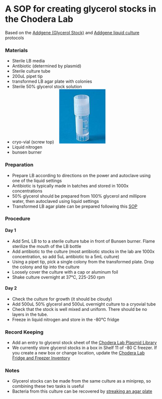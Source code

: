 # A SOP for creating glycerol stocks in the Chodera Lab 

Based on the [Addgene (Glycerol Stock)](https://www.addgene.org/protocols/create-glycerol-stock/) and [Addgene liquid culture](https://www.addgene.org/protocols/inoculate-bacterial-culture/) protocols 

### Materials 
* Sterile LB media 
* Antibiotic (determined by plasmid)
* Sterile culture tube 
* 200uL pipet tip 
* transformed LB agar plate with colonies 
* Sterile 50% glycerol stock solution 
* cryo-vial (screw top) 
![cryovial](images/cryovial.jpg "Example from Thomas Scientific Website")
* Liquid nitrogen 
* bunsen burner 

### Preparation 

* Prepare LB according to directions on the power and autoclave using one of the liquid settings
* Antibiotic is typically made in batches and stored in 1000x concentrations 
* 50% glycerol should be prepared from 100% glycerol and millipore water, then autoclaved using liquid settings 
* Transformed LB agar plate can be prepared following this [SOP](https://github.com/choderalab/wetlab-protocols/blob/master/Competent_Cells_Transformation/Transformation.md)

### Procedure 

#### Day 1 
* Add 5mL LB to to a sterile culture tube in front of Bunsen burner. Flame sterilize the mouth of the LB bottle 
* Add antibiotic to the culture (most antibiotic stocks in the lab are 1000x concentration, so add 5uL antibiotic to a 5mL culture)
* Using a pipet tip, pick a single colony from the transformed plate. Drop the colony and tip into the culture 
* Loosely cover the culture with a cap or aluminum foil  
* Shake culture overnight at 37°C, 225-250 rpm

#### Day 2
* Check the culture for growth (it should be cloudy) 
* Add 500uL 50% glycerol and 500uL overnight culture to a cryovial tube 
* Check that the stock is well mixed and uniform. There should be no layers in the tube. 
* Freeze in liquid nitrogen and store in the -80°C fridge 


### Record Keeping

* Add an entry to glycerol stock sheet of the [Chodera Lab Plasmid Library](https://docs.google.com/spreadsheets/d/1b-H7a3in7lu-r7KzwA7vuxOoumuTF1xGWB-hPrwuYCw/edit?usp=drive_web)
* We currently store glycerol stocks in a box in Shelf 11 of -80 C freezer. If you create a new box or change location, update the [Chodera Lab Fridge and Freezer Inventory](https://docs.google.com/spreadsheets/d/1F-x4JrbIAd96WqROiASZuANYdQVlM8HLVpmyp_6wbBY/edit#gid=1071795149)

### Notes

* Glycerol stocks can be made from the same culture as a miniprep, so combining these two tasks is useful
* Bacteria from this culture can be recovered by [streaking an agar plate](https://www.addgene.org/protocols/streak-plate/)